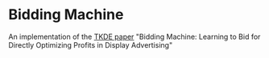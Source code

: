 # Bidding Machine
An implementation of the [TKDE paper](http://ieeexplore.ieee.org/abstract/document/8115218/) "Bidding Machine: Learning to Bid for Directly Optimizing Profits in Display Advertising"
